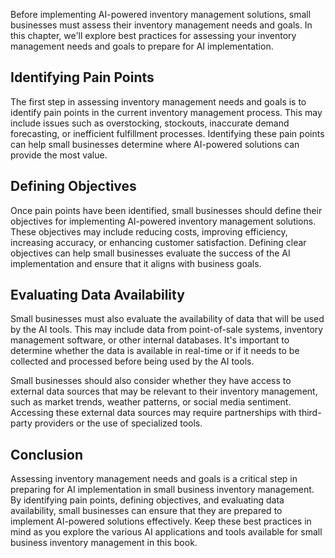 
Before implementing AI-powered inventory management solutions, small businesses must assess their inventory management needs and goals. In this chapter, we'll explore best practices for assessing your inventory management needs and goals to prepare for AI implementation.

Identifying Pain Points
-----------------------

The first step in assessing inventory management needs and goals is to identify pain points in the current inventory management process. This may include issues such as overstocking, stockouts, inaccurate demand forecasting, or inefficient fulfillment processes. Identifying these pain points can help small businesses determine where AI-powered solutions can provide the most value.

Defining Objectives
-------------------

Once pain points have been identified, small businesses should define their objectives for implementing AI-powered inventory management solutions. These objectives may include reducing costs, improving efficiency, increasing accuracy, or enhancing customer satisfaction. Defining clear objectives can help small businesses evaluate the success of the AI implementation and ensure that it aligns with business goals.

Evaluating Data Availability
----------------------------

Small businesses must also evaluate the availability of data that will be used by the AI tools. This may include data from point-of-sale systems, inventory management software, or other internal databases. It's important to determine whether the data is available in real-time or if it needs to be collected and processed before being used by the AI tools.

Small businesses should also consider whether they have access to external data sources that may be relevant to their inventory management, such as market trends, weather patterns, or social media sentiment. Accessing these external data sources may require partnerships with third-party providers or the use of specialized tools.

Conclusion
----------

Assessing inventory management needs and goals is a critical step in preparing for AI implementation in small business inventory management. By identifying pain points, defining objectives, and evaluating data availability, small businesses can ensure that they are prepared to implement AI-powered solutions effectively. Keep these best practices in mind as you explore the various AI applications and tools available for small business inventory management in this book.
